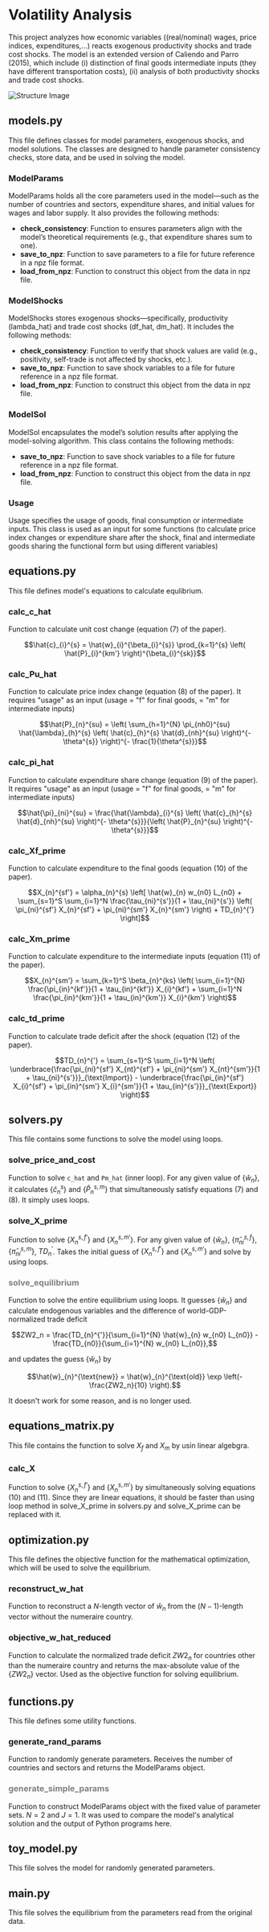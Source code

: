 # Volatility Analysis
This project analyzes how economic variables ((real/nominal) wages, price indices, expenditures,...) reacts exogenous productivity shocks and trade cost shocks. The model is an extended version of Caliendo and Parro (2015), which include (i) distinction of final goods intermediate inputs (they have different transportation costs), (ii) analysis of both productivity shocks and trade cost shocks.

![Structure Image](./figures_readme/structure.svg)

## models.py
This file defines classes for model parameters, exogenous shocks, and model solutions. The classes are designed to handle parameter consistency checks, store data, and be used in solving the model.

### ModelParams
ModelParams holds all the core parameters used in the model—such as the number of countries and sectors, expenditure shares, and initial values for wages and labor supply. It also provides the following methods:
- **check_consistency**: Function to ensures parameters align with the model’s theoretical requirements (e.g., that expenditure shares sum to one).
- **save_to_npz**: Function to save parameters to a file for future reference in a npz file format.
- **load_from_npz**: Function to construct this object from the data in npz file.

### ModelShocks
ModelShocks stores exogenous shocks—specifically, productivity (lambda_hat) and trade cost shocks (df_hat, dm_hat). It includes the following methods:
- **check_consistency**: Function to verify that shock values are valid (e.g., positivity, self-trade is not affected by shocks, etc.).
- **save_to_npz**: Function to save shock variables to a file for future reference in a npz file format.
- **load_from_npz**: Function to construct this object from the data in npz file.

### ModelSol
ModelSol encapsulates the model’s solution results after applying the model-solving algorithm. This class contains the following methods:
- **save_to_npz**: Function to save shock variables to a file for future reference in a npz file format.
- **load_from_npz**: Function to construct this object from the data in npz file.

### Usage
Usage specifies the usage of goods, final consumption or intermediate inputs. This class is used as an input for some functions (to calculate price index changes or expenditure share after the shock, final and intermediate goods sharing the functional form but using different variables)

## equations.py
This file defines model's equations to calculate equlibrium.

### calc_c_hat
Function to calculate unit cost change (equation (7) of the paper).

```math
\hat{c}_{i}^{s} = \hat{w}_{i}^{\beta_{i}^{s}} \prod_{k=1}^{s} \left( \hat{P}_{i}^{km'} \right)^{\beta_{i}^{sk}}
```

### calc_Pu_hat
Function to calculate price index change (equation (8) of the paper).
It requires "usage" as an input (usage = "f" for final goods, = "m" for intermediate inputs)

```math
\hat{P}_{n}^{su} = \left( \sum_{h=1}^{N} \pi_{nh0}^{su} \hat{\lambda}_{h}^{s} \left( \hat{c}_{h}^{s} \hat{d}_{nh}^{su} \right)^{- \theta^{s}} \right)^{- \frac{1}{\theta^{s}}}
```

### calc_pi_hat
Function to calculate expenditure share change (equation (9) of the paper).
It requires "usage" as an input (usage = "f" for final goods, = "m" for intermediate inputs)

```math
\hat{\pi}_{ni}^{su} = \frac{\hat{\lambda}_{i}^{s} \left( \hat{c}_{h}^{s} \hat{d}_{nh}^{su} \right)^{- \theta^{s}}}{\left( \hat{P}_{n}^{su} \right)^{- \theta^{s}}}
```

### calc_Xf_prime
Function to calculate expenditure to the final goods (equation (10) of the paper).

```math
X_{n}^{sf'} = \alpha_{n}^{s} \left[ \hat{w}_{n} w_{n0} L_{n0} + \sum_{s=1}^S \sum_{i=1}^N \frac{\tau_{ni}^{s'}}{1 + \tau_{ni}^{s'}} \left( \pi_{ni}^{sf'} X_{n}^{sf'} + \pi_{ni}^{sm'} X_{n}^{sm'} \right) + TD_{n}^{'} \right]
```

### calc_Xm_prime
Function to calculate expenditure to the intermediate inputs (equation (11) of the paper).

```math
X_{n}^{sm'} = \sum_{k=1}^S \beta_{n}^{ks} \left( \sum_{i=1}^{N} \frac{\pi_{in}^{kf'}}{1 + \tau_{in}^{kf'}} X_{i}^{kf'} + \sum_{i=1}^N \frac{\pi_{in}^{km'}}{1 + \tau_{in}^{km'}} X_{i}^{km'} \right)
```

### calc_td_prime
Function to calculate trade deficit after the shock (equation (12) of the paper).

```math
TD_{n}^{'} = \sum_{s=1}^S \sum_{i=1}^N \left( \underbrace{\frac{\pi_{ni}^{sf'} X_{nt}^{sf'} + \pi_{ni}^{sm'} X_{nt}^{sm'}}{1 + \tau_{ni}^{s'}}}_{\text{Import}} - \underbrace{\frac{\pi_{in}^{sf'} X_{i}^{sf'} + \pi_{in}^{sm'} X_{i}^{sm'}}{1 + \tau_{in}^{s'}}}_{\text{Export}} \right)
```

## solvers.py
This file contains some functions to solve the model using loops.

### solve_price_and_cost
Function to solve `c_hat` and `Pm_hat` (inner loop). For any given value of $\{ \hat{w}_{n} \}$, it calculates $\{ \hat{c}_{n}^{s} \}$ and $\{ \hat{P}_{n}^{s,m} \}$ that simultaneously satisfy equations (7) and (8). It simply uses loops.

### solve_X_prime
Function to solve $\{ X_{n}^{s, f '} \}$ and $\{ X_{n}^{s, m '} \}$. For any given value of $\{ \hat{w}_n \}$, $\{ \hat{\pi}_{ni}^{s, f} \}$, $\{ \hat{\pi}_{ni}^{s, m} \}$, $TD_{n}^{'}$. Takes the initial guess of $\{ X_{n}^{s, f '} \}$ and $\{ X_{n}^{s, m '} \}$ and solve by using loops.

### <span style="color: grey; ">solve_equilibrium</span>
Function to solve the entire equilibrium using loops. It guesses $\{ \hat{w}_n \}$ and calculate endogenous variables and the difference of world-GDP-normalized trade deficit

```math
ZW2_n = \frac{TD_{n}^{'}}{\sum_{i=1}^{N} \hat{w}_{n} w_{n0} L_{n0}} - \frac{TD_{n0}}{\sum_{i=1}^{N} w_{n0} L_{n0}},
```

and updates the guess $\{ \hat{w}_n \}$ by

```math
\hat{w}_{n}^{\text{new}} = \hat{w}_{n}^{\text{old}} \exp \left(-\frac{ZW2_n}{10} \right).
```

It doesn't work for some reason, and is no longer used.

## equations_matrix.py
This file contains the function to solve $X_f$ and $X_m$ by usin linear algebgra.

### calc_X
Function to solve $\{ X_{n}^{s, f '} \}$ and $\{ X_{n}^{s, m '} \}$ by simultaneously solving equations (10) and (11). Since they are linear equations, it should be faster than using loop method in solve_X_prime in solvers.py and solve_X_prime can be replaced with it.

## optimization.py
This file defines the objective function for the mathematical optimization, which will be used to solve the equilibrium.

### reconstruct_w_hat
Function to reconstruct a $N$-length vector of $\hat{w}_{n}$ from the $(N-1)$-length vector without the numeraire country.

### objective_w_hat_reduced
Function to calculate the normalized trade deficit $ZW2_n$ for countries other than the numeraire country and returns the max-absolute value of the $\{ZW2_n\}$ vector. Used as the objective function for solving equilibrium.

## functions.py
This file defines some utility functions.

### generate_rand_params
Function to randomly generate parameters. Receives the number of countries and sectors and returns the ModelParams object.

### <span style="color: grey; ">generate_simple_params</span>
Function to construct ModelParams object with the fixed value of parameter sets. $N=2$ and $J=1$. It was used to compare the model's analytical solution and the output of Python programs here.

## toy_model.py
This file solves the model for randomly generated parameters.

## main.py
This file solves the equilibrium from the parameters read from the original data.